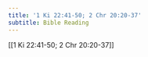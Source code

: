 ```yaml
---
title: '1 Ki 22:41-50; 2 Chr 20:20-37'
subtitle: Bible Reading
---
```


[[1 Ki 22:41-50; 2 Chr 20:20-37]]